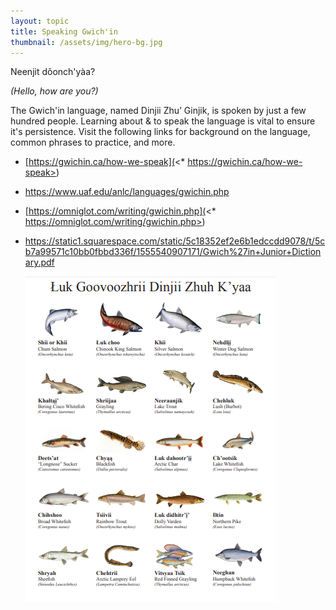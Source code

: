```yaml
---
layout: topic
title: Speaking Gwich'in
thumbnail: /assets/img/hero-bg.jpg
---
```

​Neenjit dôonch'yàa? 

*(Hello, how are you?)*

The Gwich'in language, named Dinjii Zhu’ Ginjik, is spoken by just a few hundred people. Learning about & to speak the language is vital to ensure it's persistence. Visit the following links for background on the language, common phrases to practice, and more.

* [https://gwichin.ca/how-we-speak](<* https://gwichin.ca/how-we-speak>)
* <https://www.uaf.edu/anlc/languages/gwichin.php>
* [https://omniglot.com/writing/gwichin.php](<* https://omniglot.com/writing/gwichin.php>)
* <https://static1.squarespace.com/static/5c18352ef2e6b1edccdd9078/t/5cb7a99571c10bb0fbbd336f/1555540907171/Gwich%27in+Junior+Dictionary.pdf>

  ![Gwich'in Fish Chart](/assets/media/screenshot-2022-02-04-3.01.53-am.png)

  [](https://static1.squarespace.com/static/5c18352ef2e6b1edccdd9078/t/5cb7a99571c10bb0fbbd336f/1555540907171/Gwich%27in+Junior+Dictionary.pdf)